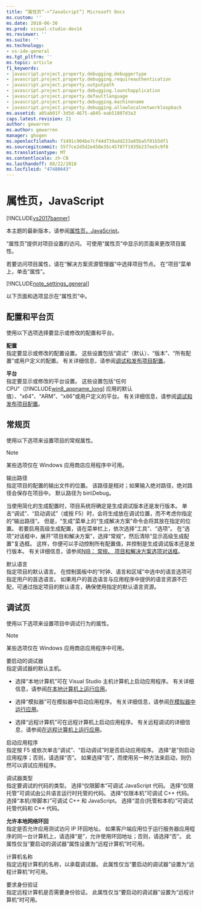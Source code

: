 ```yaml
---
title: “属性页”->“JavaScript”| Microsoft Docs
ms.custom: ''
ms.date: 2018-06-30
ms.prod: visual-studio-dev14
ms.reviewer: ''
ms.suite: ''
ms.technology:
- vs-ide-general
ms.tgt_pltfrm: ''
ms.topic: article
f1_keywords:
- javascript.project.property.debugging.debuggertype
- javascript.project.property.debugging.requireauthentication
- javascript.project.property.outputpath
- javascript.project.property.debugging.launchapplication
- javascript.project.property.defaultlanguage
- javascript.project.property.debugging.machinename
- javascript.project.property.debugging.allowlocalnetworkloopback
ms.assetid: a05ab01f-3d5d-4675-a845-eab51807d3a3
caps.latest.revision: 21
author: gewarren
ms.author: gewarren
manager: ghogen
ms.openlocfilehash: f1491c904be7cf44d739add233a05ba5f01b5df1
ms.sourcegitcommit: 55f7ce2d5d2e458e35c45787f1935b237ee5c9f8
ms.translationtype: MT
ms.contentlocale: zh-CN
ms.lasthandoff: 08/22/2018
ms.locfileid: "47480643"
---
```

# <a name="property-pages-javascript"></a>属性页，JavaScript
[!INCLUDE[vs2017banner](../../includes/vs2017banner.md)]

本主题的最新版本，请参阅[属性页，JavaScript](https://docs.microsoft.com/visualstudio/ide/reference/property-pages-javascript)。  
  
  
“属性页”提供对项目设置的访问。 可使用“属性页”中显示的页面来更改项目属性。  
  
 若要访问项目属性，请在“解决方案资源管理器”中选择项目节点。 在“项目”菜单上，单击“属性”。  
  
 [!INCLUDE[note_settings_general](../../includes/note-settings-general-md.md)]  
  
 以下页面和选项显示在“属性页”中。  
  
## <a name="configuration-and-platform-page"></a>配置和平台页  
 使用以下选项选择要显示或修改的配置和平台。  
  
 **配置**  
 指定要显示或修改的配置设置。 这些设置包括“调试”（默认）、“版本”、“所有配置”或用户定义的配置。 有关详细信息，请参阅[调试和发布项目配置](http://msdn.microsoft.com/en-us/0440b300-0614-4511-901a-105b771b236e)。  
  
 **平台**  
 指定要显示或修改的平台设置。 这些设置包括“任何 CPU”（[!INCLUDE[win8_appname_long](../../includes/win8-appname-long-md.md)] 应用的默认值）、“x64”、“ARM”、“x86”或用户定义的平台。 有关详细信息，请参阅[调试和发布项目配置](http://msdn.microsoft.com/en-us/0440b300-0614-4511-901a-105b771b236e)。  
  
## <a name="general-page"></a>常规页  
 使用以下选项来设置项目的常规属性。  
  
> [!NOTE]
>  某些选项仅在 Windows 应用商店应用程序中可用。  
  
 输出路径  
 指定项目的配置的输出文件的位置。 该路径是相对；如果输入绝对路径，绝对路径会保存在项目中。 默认路径为 bin\Debug。  
  
 当使用简化的生成配置时，项目系统将确定是生成调试版本还是发行版本。 单击“调试”、“启动调试”（或按 F5）时，会将生成放在调试位置，而不考虑你指定的“输出路径”。 但是，“生成”菜单上的“生成解决方案”命令会将其放在指定的位置。 若要启用高级生成配置，请在菜单栏上，依次选择“工具”、“选项”。 在“选项”对话框中，展开“项目和解决方案”，选择“常规”，然后清除“显示高级生成配置”复选框。 这样，你便可以手动控制所有配置值，并控制是生成调试版本还是发行版本。 有关详细信息，请参阅[NIB： 常规、 项目和解决方案选项对话框](http://msdn.microsoft.com/en-us/8f8e37e8-b28d-4b13-bfeb-ea4d3312aeca)。  
  
 默认语言  
 指定项目的默认语言。 在控制面板中的“时钟、语言和区域”中选中的语言选项可指定用户的首选语言。 如果用户的首选语言与应用程序中提供的语言资源不匹配，可通过指定项目的默认语言，确保使用指定的默认语言资源。  
  
## <a name="debug-page"></a>调试页  
 使用以下选项来设置项目中调试行为的属性。  
  
> [!NOTE]
>  某些选项仅在 Windows 应用商店应用程序中可用。  
  
 要启动的调试器  
 指定调试器的默认主机。  
  
-   选择“本地计算机”可在 Visual Studio 主机计算机上启动应用程序。 有关详细信息，请参阅[在本地计算机上运行应用](http://go.microsoft.com/fwlink/?LinkId=234912)。  
  
-   选择“模拟器”可在模拟器中启动应用程序。 有关详细信息，请参阅[在模拟器中运行应用](http://go.microsoft.com/fwlink/?LinkId=234913)。  
  
-   选择“远程计算机”可在远程计算机上启动应用程序。 有关远程调试的详细信息，请参阅[在远程计算机上运行应用](http://go.microsoft.com/fwlink/?LinkId=234914)。  
  
 启动应用程序  
 指定按 F5 或依次单击“调试”、“启动调试”时是否启动应用程序。 选择“是”则启动应用程序；否则，请选择“否”。 如果选择“否”，而使用另一种方法来启动，则仍然可以调试应用程序。  
  
 调试器类型  
 指定要调试的代码的类型。 选择“仅限脚本”可调试 JavaScript 代码。 选择“仅限托管”可调试由公共语言运行时托管的代码。 选择“仅限本机”可调试 C++ 代码。 选择“本机(带脚本)”可调试 C++ 和 JavaScript。 选择“混合(托管和本机)”可调试托管代码和 C++ 代码。  
  
 **允许本地网络环回**  
 指定是否允许应用测试访问 IP 环回地址。 如果客户端应用位于运行服务器应用程序的同一台计算机上，请选择“是”，允许使用环回地址；否则，请选择“否”。 此属性仅当“要启动的调试器”属性设置为“远程计算机”时可用。  
  
 计算机名称  
 指定远程计算机的名称，以承载调试器。 此属性仅当“要启动的调试器”设置为“远程计算机”时可用。  
  
 要求身份验证  
 指定远程计算机是否需要身份验证。 此属性仅当“要启动的调试器”设置为“远程计算机”时可用。



